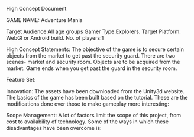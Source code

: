 High Concept Document 

GAME NAME: Adventure Mania

Target Audience:All age groups
Gamer Type:Explorers.
Target Platform: WebGl or Android build.
No. of players:1

High Concept Statements:
The objective of the game is to secure certain objects from the market to get past the security guard.
There are two scenes- market and security room. Objects are to be acquired from the market. Game ends 
when you get past the guard in the security room.

Feature Set:

Innovation:
 The assets have been downloaded from the Unity3d website. The basics of the game has been built
based on the tutorial. These are the modifications done over those to make gameplay more interesting:

Scope Management:
A lot of factors limit the scope of this project, from cost to availability of technology.
Some of the ways in which these disadvantages have been overcome is:
